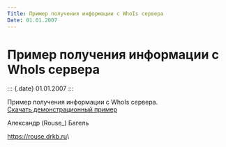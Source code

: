 ```yaml
---
Title: Пример получения информации с WhoIs сервера
Date: 01.01.2007
---
```



Пример получения информации с WhoIs сервера
===========================================

::: {.date}
01.01.2007
:::

Пример получения информации с WhoIs сервера.\
[Скачать демонстрационный пример](/zip/whois.zip)

Александр (Rouse\_) Багель

<https://rouse.drkb.ru>\

 
